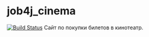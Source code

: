 # job4j_cinema
[![Build Status](https://www.travis-ci.com/KirillReal/job4j_cinema.svg?branch=main)](https://www.travis-ci.com/github/KirillReal/job4j_cinema)
Cайт по покупки билетов в кинотеатр.
